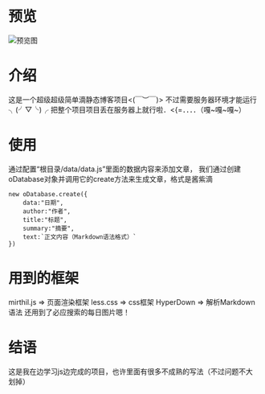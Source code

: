 # 预览
![预览图](https://github.com/0ui0/project1/blob/master/preview.png)
# 介绍
这是一个超级超级简单滴静态博客项目<(￣︶￣)>
不过需要服务器环境才能运行╮(╯▽╰)╭
把整个项目项目丢在服务器上就行啦．<{=．．．．（嘎~嘎~嘎~）

# 使用
通过配置“根目录/data/data.js”里面的数据内容来添加文章，
我们通过创建oDatabase对象并调用它的create方法来生成文章，格式是酱紫滴
```
new oDatabase.create({
    data:"日期",
    author:"作者",
    title:"标题",
    summary:"摘要",
    text:`正文内容（Markdown语法格式）`
})
```

# 用到的框架
mirthil.js => 页面渲染框架
less.css => css框架
HyperDown => 解析Markdown语法
还用到了必应搜索的每日图片嗯！

# 结语
这是我在边学习js边完成的项目，也许里面有很多不成熟的写法（不过问题不大 划掉）


